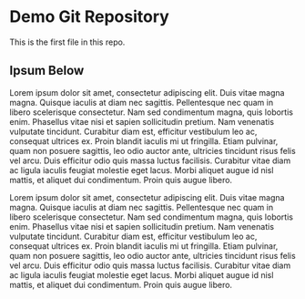 # Demo Git Repository

This is the first file in this repo.

## Ipsum Below

Lorem ipsum dolor sit amet, consectetur adipiscing elit. Duis vitae magna magna. Quisque iaculis at diam nec sagittis. Pellentesque nec quam in libero scelerisque consectetur. Nam sed condimentum magna, quis lobortis enim. Phasellus vitae nisi et sapien sollicitudin pretium. Nam venenatis vulputate tincidunt. Curabitur diam est, efficitur vestibulum leo ac, consequat ultrices ex. Proin blandit iaculis mi ut fringilla. Etiam pulvinar, quam non posuere sagittis, leo odio auctor ante, ultricies tincidunt risus felis vel arcu. Duis efficitur odio quis massa luctus facilisis. Curabitur vitae diam ac ligula iaculis feugiat molestie eget lacus. Morbi aliquet augue id nisl mattis, et aliquet dui condimentum. Proin quis augue libero.

Lorem ipsum dolor sit amet, consectetur adipiscing elit. Duis vitae magna magna. Quisque iaculis at diam nec sagittis. Pellentesque nec quam in libero scelerisque consectetur. Nam sed condimentum magna, quis lobortis enim. Phasellus vitae nisi et sapien sollicitudin pretium. Nam venenatis vulputate tincidunt. Curabitur diam est, efficitur vestibulum leo ac, consequat ultrices ex. Proin blandit iaculis mi ut fringilla. Etiam pulvinar, quam non posuere sagittis, leo odio auctor ante, ultricies tincidunt risus felis vel arcu. Duis efficitur odio quis massa luctus facilisis. Curabitur vitae diam ac ligula iaculis feugiat molestie eget lacus. Morbi aliquet augue id nisl mattis, et aliquet dui condimentum. Proin quis augue libero.
